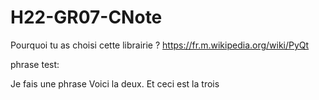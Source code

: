 # H22-GR07-CNote
Pourquoi tu as choisi cette librairie ? 
https://fr.m.wikipedia.org/wiki/PyQt

phrase test:

Je fais une phrase Voici la deux. Et ceci est la trois